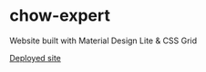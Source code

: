 # chow-expert
Website built with Material Design Lite &amp; CSS Grid

[Deployed site](https://sandracoburn.github.io/chow-expert/)
